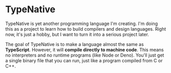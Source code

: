 # TypeNative

TypeNative is yet another programming language I'm creating. I'm doing this as a project to learn how to build compilers and design languages. Right now, it's just a hobby, but I want to turn it into a serious project later.

The goal of TypeNative is to make a language almost the same as **TypeScript**. However, it will **compile directly to machine code**. This means no interpreters and no runtime programs (like Node or Deno). You'll just get a single binary file that you can run, just like a program compiled from C or C++.